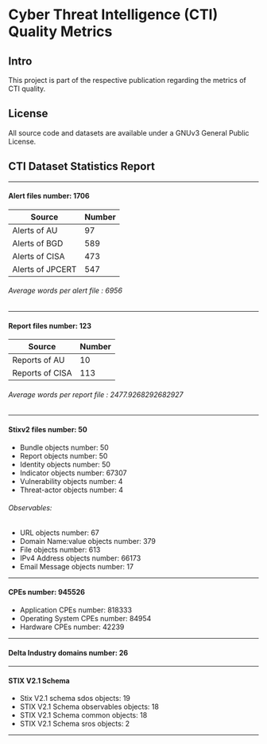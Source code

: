 
# Cyber Threat Intelligence (CTI) Quality Metrics

## Intro
This project is part of the respective publication regarding the metrics of CTI quality. 

## License
All source code and datasets are available under a GNUv3 General Public License. 

## CTI Dataset Statistics Report

----
#### Alert files number: 1706

| Source           | Number |
|------------------|--------|
| Alerts of AU     | 97     |
| Alerts of BGD    | 589    | 
| Alerts of CISA   | 473    |
| Alerts of JPCERT | 547    |

###### Average words per alert file : 6956

----

#### Report files number: 123

| Source          | Number |
|-----------------|--------|
| Reports of AU   | 10     |
| Reports of CISA | 113    |

###### Average words per report file : 2477.9268292682927

----
#### Stixv2 files number: 50
- Bundle objects number: 50
- Report objects number: 50
- Identity objects number: 50
- Indicator objects number: 67307
- Vulnerability objects number: 4
- Threat-actor objects number: 4

###### Observables:

- URL objects number: 67
- Domain Name:value objects number: 379
- File objects number: 613
- IPv4 Address  objects number: 66173 
- Email Message objects number: 17

----

#### CPEs number: 945526

- Application CPEs  number: 818333
- Operating System CPEs number: 84954
- Hardware CPEs number: 42239

----

#### Delta Industry domains number: 26

----

#### STIX V2.1 Schema
- Stix V2.1 schema sdos objects: 19 
- STIX V2.1 Schema observables objects: 18 
- STIX V2.1 Schema common objects: 18
- STIX V2.1 Schema sros objects: 2

----
